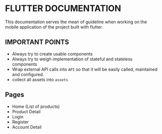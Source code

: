 # FLUTTER DOCUMENTATION

This documentation serves the mean of guideline when working on the mobile application of the project built with flutter.

## IMPORTANT POINTS

- Always try to create usable components
- Always try to weigh implementation of stateful and stateless components
- Wrap external API calls into `API` so that it will be easily called, maintained and configured.
- collect all assets into `assets`

## Pages

- Home (List of products)
- Product Detail
- Login
- Register
- Account Detail
